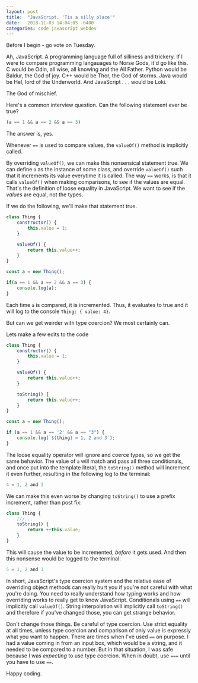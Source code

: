 ```yaml
---
layout: post
title:  "JavaScript. 'Tis a silly place'"
date:   2018-11-03 14:04:05 -0400
categories: code javascript webdev
---
```


Before I begin - go vote on Tuesday.

Ah, JavaScript.  A programming language full of silliness and trickery.  If I were to compare programming langauages to Norse Gods, it'd go like this.  C would be Odin, all wise, all knowing and the All Father.  Python would be Baldur, the God of joy.  C++ would be Thor, the God of storms.  Java would be Hel, lord of the Underworld.  And JavaScript . . . would be Loki.

The God of mischief.

Here's a common interview question.  Can the following statement ever be true?

```javascript
(a == 1 && a == 2 && a == 3)
```

The answer is, yes.

Whenever `==` is used to compare values, the `valueOf()` method is implicitly called.

By overriding `valueOf()`, we can make this nonsensical statement true.  We can define `a` as the instance of some class, and override `valueOf()` such that it increments its value everytime it is called.  The way `==` works, is that it calls `valueOf()` when making comparisons, to see if the values are equal.  That's the definition of loose equality in JavaScript.  We want to see if the _values_ are equal, not the types.

If we do the following, we'll make that statement true.

```javascript
class Thing {
    constructor() {
        this.value = 1;
    }

    valueOf() {
        return this.value++;
    }
}

const a = new Thing();

if(a == 1 && a == 2 && a == 3) {
    console.log(a);
}
```

Each time `a` is compared, it is incremented.  Thus, it evaluates to true and it will log to the console `Thing: { value: 4}`.

But can we get weirder with type coercion?  We most certainly can.

Lets make a few edits to the code

```javascript
class Thing {
    constructor() {
        this.value = 1;
    }

    valueOf() {
        return this.value++;
    }

    toString() {
        return this.value++;
    }
}

const a = new Thing();

if (a == 1 && a == '2' && a == "3") {
    console.log(`${thing} = 1, 2 and 3`);
}
```

The loose equality operator will ignore and coerce types, so we get the same behavior.  The value of `a` will match and pass all three conditionals, and once put into the template literal, the `toString()` method will increment it even further, resulting in the following log to the terminal:

```javascript
4 = 1, 2 and 3
```

We can make this even worse by changing `toString()` to use a prefix increment, rather than post fix:

```javascript
class Thing {
    ///...
    toString() {
        return ++this.value;
    }
}
```

This will cause the value to be incremented, _before_ it gets used.  And then this nonsense would be logged to the terminal:

```javascript
5 = 1, 2 and 3
```

In short, JavaScript's type coercion system and the relative ease of overriding object methods can really hurt you if you're not careful with what you're doing.  You need to really understand how typing works and how overriding works to really get to know JavaScript.  Conditionals using `==` will implicitly call `valueOf()`.  String interpolation will implicitly call `toString()` and therefore if you've changed those, you can get strange behavior.

Don't change those things.  Be careful of type coercion. Use strict equality at all times, unless type coercion and comparison of only value is expressly what you want to happen.  There are times when I've used `==` on purpose.  I had a value coming in from an input box, which would be a string, and it needed to be compared to a number.  But in that situation, I was safe because I was _expecting_ to use type coercion.  When in doubt, use `===` until you have to use `==`.

Happy coding.